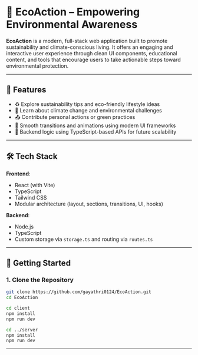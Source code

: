# 🌱 EcoAction – Empowering Environmental Awareness

**EcoAction** is a modern, full-stack web application built to promote sustainability and climate-conscious living. It offers an engaging and interactive user experience through clean UI components, educational content, and tools that encourage users to take actionable steps toward environmental protection.

---

## 🌟 Features

- ♻️ Explore sustainability tips and eco-friendly lifestyle ideas
- 🧠 Learn about climate change and environmental challenges
- 📤 Contribute personal actions or green practices
- 🚀 Smooth transitions and animations using modern UI frameworks
- 🔐 Backend logic using TypeScript-based APIs for future scalability

---

## 🛠️ Tech Stack

**Frontend**:
- React (with Vite)
- TypeScript
- Tailwind CSS
- Modular architecture (layout, sections, transitions, UI, hooks)

**Backend**:
- Node.js
- TypeScript
- Custom storage via `storage.ts` and routing via `routes.ts`

---

## 🚀 Getting Started

### 1. Clone the Repository
```bash
git clone https://github.com/gayathri0124/EcoAction.git
cd EcoAction

cd client
npm install
npm run dev

cd ../server
npm install
npm run dev
```
---
